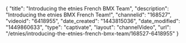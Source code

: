 {
    "title": "Introducing the etnies French BMX Team",
    "description": "Introducing the etnies BMX French Team!",
    "channelid": "168527",
    "videoid": "6418955",
    "date_created": "1443815036",
    "date_modified": "1449860633",
    "type": "captivate",
    "layout": "channelVideo",
    "url": "\/etnies\/introducing-the-etnies-french-bmx-team\/168527-6418955"
}